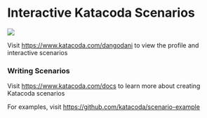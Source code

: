 # Interactive Katacoda Scenarios

[![](http://shields.katacoda.com/katacoda/dangodani/count.svg)](https://www.katacoda.com/dangodani "Get your profile on Katacoda.com")

Visit https://www.katacoda.com/dangodani to view the profile and interactive scenarios

### Writing Scenarios
Visit https://www.katacoda.com/docs to learn more about creating Katacoda scenarios

For examples, visit https://github.com/katacoda/scenario-example
